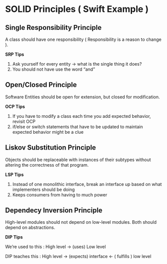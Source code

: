 # SOLID Principles ( Swift Example )

## Single Responsibility Principle

A class should have one responsibility ( Responsibility is a reason to change ).

**SRP Tips**

1. Ask yourself for every entity -> what is the single thing it does?
2. You should not have use the word “and”

## Open/Closed Principle

Software Entities should be open for extension, but closed for modification.

**OCP Tips**

1. If you have to modify a class each time you add expected behavior, revisit OCP
2. if/else or switch statements that have to be updated to maintain expected behavior might be a clue 

## Liskov Substitution Principle

Objects should be replaceable with instances of their subtypes without altering the correctness of that program.

**LSP Tips**

1. Instead of one monolithic interface, break an interface up based on what implementers should be doing 
2. Keeps consumers from having to much power 

## Dependecy Inversion Principle 

High-level modules should not depend on low-level modules. Both should depend on abstractions.

**DIP Tips**

We’re used to this : 
High level -> (uses) Low level

DIP teaches this :
High level -> (expects) interface <- ( fulfills ) low level 


